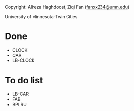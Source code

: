 Copyright: Alireza Haghdoost, Ziqi Fan (fanxx234@umn.edu)

University of Minnesota-Twin Cities

Done
=========
- CLOCK
- CAR
- LB-CLOCK

To do list
=========
- LB-CAR
- FAB
- BPLRU
